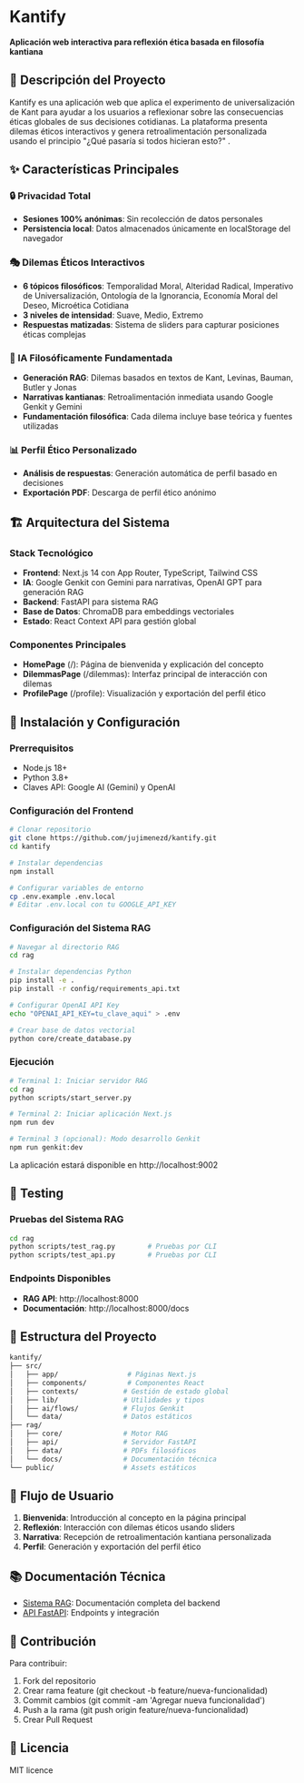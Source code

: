# Kantify

**Aplicación web interactiva para reflexión ética basada en filosofía kantiana**

## 🎯 Descripción del Proyecto

Kantify es una aplicación web que aplica el experimento de universalización de Kant para ayudar a los usuarios a reflexionar sobre las consecuencias éticas globales de sus decisiones cotidianas. La plataforma presenta dilemas éticos interactivos y genera retroalimentación personalizada usando el principio "¿Qué pasaría si todos hicieran esto?" .

## ✨ Características Principales

### 🔒 Privacidad Total
- **Sesiones 100% anónimas**: Sin recolección de datos personales 
- **Persistencia local**: Datos almacenados únicamente en localStorage del navegador  

### 🎭 Dilemas Éticos Interactivos
- **6 tópicos filosóficos**: Temporalidad Moral, Alteridad Radical, Imperativo de Universalización, Ontología de la Ignorancia, Economía Moral del Deseo, Microética Cotidiana 
- **3 niveles de intensidad**: Suave, Medio, Extremo
- **Respuestas matizadas**: Sistema de sliders para capturar posiciones éticas complejas

### 🤖 IA Filosóficamente Fundamentada
- **Generación RAG**: Dilemas basados en textos de Kant, Levinas, Bauman, Butler y Jonas 
- **Narrativas kantianas**: Retroalimentación inmediata usando Google Genkit y Gemini 
- **Fundamentación filosófica**: Cada dilema incluye base teórica y fuentes utilizadas

### 📊 Perfil Ético Personalizado
- **Análisis de respuestas**: Generación automática de perfil basado en decisiones 
- **Exportación PDF**: Descarga de perfil ético anónimo 

## 🏗️ Arquitectura del Sistema

### Stack Tecnológico
- **Frontend**: Next.js 14 con App Router, TypeScript, Tailwind CSS 
- **IA**: Google Genkit con Gemini para narrativas, OpenAI GPT para generación RAG 
- **Backend**: FastAPI para sistema RAG 
- **Base de Datos**: ChromaDB para embeddings vectoriales 
- **Estado**: React Context API para gestión global 

### Componentes Principales
- **HomePage** (/): Página de bienvenida y explicación del concepto 
- **DilemmasPage** (/dilemmas): Interfaz principal de interacción con dilemas
- **ProfilePage** (/profile): Visualización y exportación del perfil ético

## 🚀 Instalación y Configuración

### Prerrequisitos
- Node.js 18+
- Python 3.8+
- Claves API: Google AI (Gemini) y OpenAI

### Configuración del Frontend

```bash
# Clonar repositorio
git clone https://github.com/jujimenezd/kantify.git
cd kantify

# Instalar dependencias
npm install

# Configurar variables de entorno
cp .env.example .env.local
# Editar .env.local con tu GOOGLE_API_KEY
```


### Configuración del Sistema RAG

```bash
# Navegar al directorio RAG
cd rag

# Instalar dependencias Python
pip install -e .
pip install -r config/requirements_api.txt

# Configurar OpenAI API Key
echo "OPENAI_API_KEY=tu_clave_aqui" > .env

# Crear base de datos vectorial
python core/create_database.py
```



### Ejecución

```bash
# Terminal 1: Iniciar servidor RAG
cd rag
python scripts/start_server.py

# Terminal 2: Iniciar aplicación Next.js
npm run dev

# Terminal 3 (opcional): Modo desarrollo Genkit
npm run genkit:dev
```
La aplicación estará disponible en http://localhost:9002

## 🧪 Testing

### Pruebas del Sistema RAG

```bash
cd rag
python scripts/test_rag.py        # Pruebas por CLI
python scripts/test_api.py        # Pruebas por CLI
```


### Endpoints Disponibles
- **RAG API**: http://localhost:8000
- **Documentación**: http://localhost:8000/docs

## 📁 Estructura del Proyecto
```bash
kantify/
├── src/
│   ├── app/                 # Páginas Next.js
│   ├── components/          # Componentes React
│   ├── contexts/           # Gestión de estado global
│   ├── lib/                # Utilidades y tipos
│   ├── ai/flows/           # Flujos Genkit
│   └── data/               # Datos estáticos
├── rag/
│   ├── core/               # Motor RAG
│   ├── api/                # Servidor FastAPI
│   ├── data/               # PDFs filosóficos
│   └── docs/               # Documentación técnica
└── public/                 # Assets estáticos
```


## 🎯 Flujo de Usuario

1. **Bienvenida**: Introducción al concepto en la página principal
2. **Reflexión**: Interacción con dilemas éticos usando sliders
3. **Narrativa**: Recepción de retroalimentación kantiana personalizada
4. **Perfil**: Generación y exportación del perfil ético

## 📚 Documentación Técnica

- [Sistema RAG](rag/docs/RAG.md): Documentación completa del backend
- [API FastAPI](rag/docs/API.md): Endpoints y integración

## 🤝 Contribución

Para contribuir:

1. Fork del repositorio
2. Crear rama feature (git checkout -b feature/nueva-funcionalidad)
3. Commit cambios (git commit -am 'Agregar nueva funcionalidad')
4. Push a la rama (git push origin feature/nueva-funcionalidad)
5. Crear Pull Request

## 📄 Licencia

MIT licence
